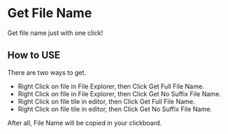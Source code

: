 # Get File Name

Get file name just with one click!

## How to USE
There are two ways to get.
* Right Click on file in File Explorer, then Click Get Full File Name.
* Right Click on file in File Explorer, then Click Get No Suffix File Name.
* Right Click on file tile in editor, then Click Get Full File Name.
* Right Click on file tile in editor, then Click Get No Suffix File Name.

After all, File Name will be copied in your clickboard.